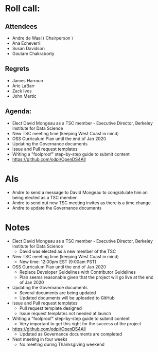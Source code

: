 # Roll call:
## Attendees

- Andre de Waal ( Chairperson )
- Ana Echeverri 
- Susan Davidson
- Goutam Chakraborty

## Regrets

- James Harroun
- Aric LaBarr
- Zack Ives
- John Mertic

## Agenda:

- Elect David Mongeau as a TSC member - Executive Director, Berkeley Institute for Data Science
- New TSC meeting time (keeping West Coast  in mind)
- OSS Curriculum Plan until the end of Jan 2020
- Updating the Governance documents
- Issue and Pull request templates
- Writing a "foolproof" step-by-step guide to submit content
- https://github.com/odpi/OpenDS4All


# AIs

- Andre to send a message to David Mongeau to congratulate him on being elected as a TSC member
- Andre to send out new TSC meeting invites as there is a time change 
- Andre to update the Governance documents

# Notes

- Elect David Mongeau as a TSC member - Executive Director, Berkeley Institute for Data Science
  - David was elected as a new member of the TSC
- New TSC meeting time (keeping West Coast in mind)
  - New time: 12:00pm EST (9:00am PST)
- OSS Curriculum Plan until the end of Jan 2020
  - Replace Developer Guidelines with Contributor Guidelines
  - Plan seems reasonable given that the project will go live at the end of Jan 2020
- Updating the Governance documents
  - Several documents are being updated
  - Updated documents will be uploaded to GitHub
- Issue and Pull request templates
  - Pull request template designed
  - Issue request templates not needed at launch
- Writing a "foolproof" step-by-step guide to submit content
  - Very important to get this right for the success of the project
- https://github.com/odpi/OpenDS4All
  - Updated as Governance documents are completed
- Next meeting in four weeks
  - No meeting during Thanksgiving weekend
